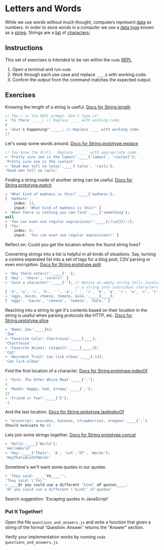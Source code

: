 # Letters and Words
While we use words without much thought, computers represent
[data](https://glossary.codeunion.io/data) as numbers. In order to store words
in a computer we use a [data type](http://glossary.codeunion.io/data-types)
known as a [string](http://glossary.codeunion.io/string-data-type). Strings are
a [list](http://glossary.codeunion.io/list-data-type) of
[characters](http://glossary.codeunion.io/character-data-type);

## Instructions

This set of exercises is intended to be ran within the `node`
[REPL](http://glossary.codeunion.io/read-evaluate-print-loop-repl)

1. Open a terminal and run `node`
2. Work through each use case and replace `____`s with working code.
3. Confirm the output from the command matches the expected output.

## Exercises
Knowing the length of a string is useful. [Docs for
String.length](https://developer.mozilla.org/en-US/docs/Web/JavaScript/Reference/Global_Objects/String/length)

```javascript
// The > is the REPL prompt. Don't type it!
> 'hi there'.____; // Replace ____ with working code.
8
> 'what's happening?'.____; // Replace ____ with working code.
17
```
Let's swap some words around. [Docs for
String.prototype.replace](https://developer.mozilla.org/en-US/docs/Web/JavaScript/Reference/Global_Objects/String/replace)

```javascript
// You know the drill.  Replace `____` with appropriate code.
> 'Pretty sure zee is the lamest'.____('lamest', 'coolest');
'Pretty sure zee is the coolest'
> 'Dead men tell no tales'.____('tales', 'rails');
'Dead men tell no rails'
```

Finding a string inside of another string can be useful. [Docs for
String.prototype.match](https://developer.mozilla.org/en-US/docs/Web/JavaScript/Reference/Global_Objects/String/match)

```javascript
> 'What kind of madness is this?'.____('madness');
[ 'madness',
    index: 13,
    input: 'What kind of madness is this?' ]
> 'When there is nothing you can find'.____('something');
null
> 'You can even use regular expressions!'.____(/(\w{3})/i);
[ 'You'
    index: 0,
    input: 'You can even use regular expressions!' ]
```

Reflect on: Could you get the location where the found string lives?

Converting strings into a list is helpful in all kinds of situations. Say,
turning a comma seperated list into a set of tags for a blog post, CSV parsing
or even encryption. [Docs for
String.prototype.split](https://developer.mozilla.org/en-US/docs/Web/JavaScript/Reference/Global_Objects/String/split)

```javascript
> 'Hey there voters!'.____(' ');
[ 'Hey', 'there', 'voters!' ]
> 'Such a character!'.____(''); // Notice an empty string tells JavaScript to split
                                // a string into individual characters.
[ 'S', 'u', 'c', 'h', ' ', 'a', ' ', 'c', 'h', 'a', 'r', 'a', 'c', 't', 'e', 'r', '!' ]
> 'eggs, bacon, cheese, tomato, kale,'.____(____);
[ 'eggs', 'bacon', 'cheese', 'tomato', 'kale,' ]
```


Reaching into a string to get it's contents based on their location in the
string is useful when parsing protocols like HTTP, etc. [Docs for
String.prototype.slice](https://developer.mozilla.org/en-US/docs/Web/JavaScript/Reference/Global_Objects/String/slice)

```javascript
> 'Name: Zee'.____(6);
'Zee'
> 'Favorite Color: Chartreuse'.____(____);
'Chartreuse'
> 'Favorite Animal: Catapult'.____(____,3);
'Cat'
> 'Weirdest Trait: Can lick elbow'.____(-14);
'Can lick elbow'
```

Find the first location of a character. [Docs for
String.prototype.indexOf](https://developer.mozilla.org/en-US/docs/Web/JavaScript/Reference/Global_Objects/String/indexOf)

```javascript
> 'Pork: The Other White Meat'.____(':');
4
> 'Moods: Happy, Sad, Grumpy'.____(',');
12
> 'Friend or foe?'.____('E');
-1
```

And the last location. [Docs for
String.prototype.lastIndexOf](https://developer.mozilla.org/en-US/docs/Web/JavaScript/Reference/Global_Objects/String/lastIndexOf)

```javascript
> 'Groceries: avacados, bananas, strawberries, oregano'.____(',')
Should evaluate to 42
```

Lets join some strings together. [Docs for
String.prototype.concat](https://developer.mozilla.org/en-US/docs/Web/JavaScript/Reference/Global_Objects/String/concat)

```javascript
> 'Hello'.____('World');
'HelloWorld'
> 'Hey'.____('Thats', 'A', 'Lot','Of', 'Words');
'HeyThatsALotOfWords'
```

Sometime's we'll want some quotes in our quotes.

```javascript
> 'They said: ____'Yo____'';
'They said: \'Yo\''
> ____Or you could use a different 'kind' of quotes____;
'Or you could use a different \'kind\' of quotes'
```

Search suggestion: 'Escaping quotes in JavaScript'

### Put It Together!

Open the file `questions_and_answers.js` and write a function that given a
string of the format 'Question: Answer' returns the "Answer" section.

Verify your implementation works by running `node questions_and_answers.js`.
